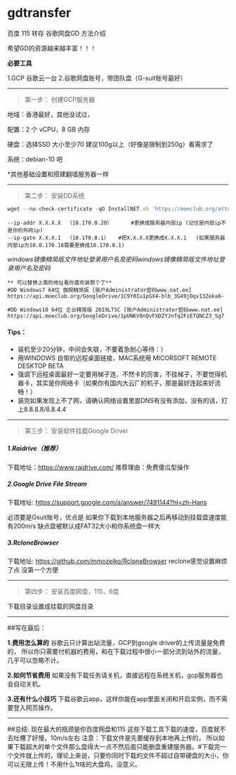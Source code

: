 # gdtransfer
百度 115 转存 谷歌网盘GD 方法介绍

希望GD的资源越来越丰富！！！

**必要工具**

1.GCP 谷歌云一台
2.谷歌网盘账号，带团队盘（G-suit账号最好）


------------


> 第一步：
创建GCP服务器

地域：香港最好，其他没试过，

配置：2 个 vCPU，8 GB 内存

硬盘：选择SSD 大小至少70 建议100g以上（好像是限制到250g）看需求了

系统：debian-10 吧

*其他基础设置和搭建翻墙服务器一样


------------


> 第二步：
安装DD系统

```javascript
wget --no-check-certificate -qO InstallNET.sh 'https://moeclub.org/attachment/LinuxShell/InstallNET.sh' && bash InstallNET.sh --ip-addr 10.170.0.20 --ip-mask 255.255.255.0 --ip-gate 10.170.0.1 -dd 'https://goindex.f1car.workers.dev/temple/win10-ltsc-x64-cn/win10-ltsc-x64-cn.vhd.gz'
```
    --ip-addr X.X.X.X  （10.170.0.20）      #更换成服务器内部ip (记住是内部ip不是你的外网ip)
    --ip-gate X.X.X.1  （10.170.0.1）   #把X.X.X.X更换成X.X.X.1   (如果服务器内部ip为10.0.170.18需要更换成10.170.0.1)

 *windows镜像精简版文件地址登录用户名及密码windows镜像精简版文件地址登录用户名及密码*
 

    ** 可以替换上面的地址看你喜欢装那个了**
	#DD Windows7 64位 旗舰精简版 [账户Administrator密码www.nat.ee]
    https://api.moeclub.org/GoogleDrive/1C9Y0Iu1pGX4-blb_3G49jOqv13Zeka6-
    
    #DD Windows10 64位 企业精简版 2019LTSC [账户Administrator密码www.nat.ee]
    https://api.moeclub.org/GoogleDrive/1pUNKV0nQvFXDZYJnfq2FzEfQNCZ3_5g7
	
	
#### Tips：

- 装机至少20分钟，中间会失联，不要着急耐心等待：）
- 用WINDOWS 自带的远程桌面链接，MAC系统用 MICORSOFT REMOTE DESKTOP BETA
- 强调下远程桌面最好一定要用梯子连，不然卡的厉害，不挂梯子，不要觉得机器卡，其实是你网络卡（如果你有国内大云厂的机子，那是最好连起来好流畅！）
- 装完如果发现上不了网，请确认网络设置里面DNS有没有添加，没有的话，打上8.8.8.8/8.8.4.4`


------------




> 第三步：
安装软件挂载Google Driver


##### 1.Raidrive（推荐）
下载地址：https://www.raidrive.com/
推荐理由：免费傻瓜型操作



##### 2.Google Drive File Stream
下载地址: https://support.google.com/a/answer/7491144?hl=zh-Hans

必须要是Gsuit账号，优点是 如果你下载到本地服务器之后再移动到挂载盘速度能有200m/s
缺点盘被默认成FAT32大小和你系统盘一样大


##### 3.RcloneBrowser
下载地址: https://github.com/mmozeiko/RcloneBrowser
reclone感觉设置麻烦了点 没第一个方便


------------


> 第四步：
安装百度网盘，115，6盘

下载目录设置成挂载的网盘目录


------------




##写在最后：

**1.费用怎么算的**
谷歌云只计算出站流量，GCP到google driver的上传流量是免费的，
所以你只需要付机器的费用，和在下载过程中很小一部分流到站外的流量，几乎可以忽略不计。

**2.如何节省费用**
如果没有下载任务请关机，直接远程在系统关机，gcp服务器也会自动关机。

**3.还有什么小技巧**
下载谷歌云app，这样你能在app里面关闭和开启实例，而不需要登入网页操作。



------------



##总结:
现在最大的瓶颈是你百度网盘和115 这些下载工具下载的速度，百度就不去吐槽了好慢，10m/s左右
注意：下载文件是先要缓存到本地再上传的，
所以如果下载超大的单个文件那么盘得大一点不然后面只能删盘重建服务器。#下载完一个文件就上传的，理论上来说，只要你同时下载的文件不超过自带硬盘的大小，你可以无限上传！不用什么1t啥的大盘鸡，没意义。
